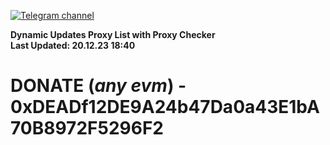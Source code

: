 [![Telegram channel](https://img.shields.io/endpoint?url=https://runkit.io/damiankrawczyk/telegram-badge/branches/master?url=https://t.me/n4z4v0d)](https://t.me/n4z4v0d) 

**Dynamic Updates Proxy List with Proxy Checker**  
**Last Updated: 20.12.23 18:40**

# DONATE (_any evm_) - 0xDEADf12DE9A24b47Da0a43E1bA70B8972F5296F2
